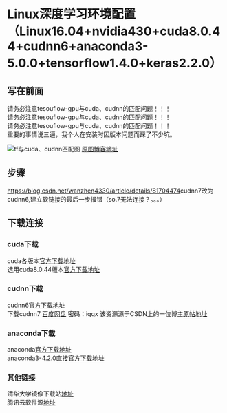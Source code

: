 # Linux深度学习环境配置（Linux16.04+nvidia430+cuda8.0.44+cudnn6+anaconda3-5.0.0+tensorflow1.4.0+keras2.2.0）



## 写在前面

请务必注意tesouflow-gpu与cuda、cudnn的匹配问题！！！  
请务必注意tesouflow-gpu与cuda、cudnn的匹配问题！！！  
请务必注意tesouflow-gpu与cuda、cudnn的匹配问题！！！  
重要的事情说三遍，我个人在安装时因版本问题而踩了不少坑。

![tf与cuda、cudnn匹配图](https://img-blog.csdnimg.cn/20190906111116792.png?x-oss-process=image/watermark,type_ZmFuZ3poZW5naGVpdGk,shadow_10,text_aHR0cHM6Ly9ibG9nLmNzZG4ubmV0L2xpdHRsZWhhZXM=,size_16,color_FFFFFF,t_70)
[原图博客地址](https://blog.csdn.net/littlehaes/article/details/100575694)  




## 步骤
<https://blog.csdn.net/wanzhen4330/article/details/81704474>cudnn7改为cudnn6,建立软链接的最后一步报错（so.7无法连接？。。。）

## 下载连接
### cuda下载
cuda各版本[官方下载地址](https://developer.nvidia.com/cuda-toolkit-archive)  
选用cuda8.0.44版本[官方下载地址](https://developer.nvidia.com/cuda-80-download-archive)  
### cudnn下载
cudnn6[官方下载地址](https://developer.nvidia.com/rdp/cudnn-archive)  
下载cudnn7 [百度网盘](https://pan.baidu.com/s/1ZjI3LDlLpRf_NSVsrj7WSw)  密码：iqqx  该资源源于CSDN上的一位博主[原帖地址](https://blog.csdn.net/qq_40605167/article/details/94772970)  
### anaconda下载
anaconda[官方下载地址](https://repo.anaconda.com/archive/)  
anaconda3-4.2.0[直接官方下载地址](https://repo.anaconda.com/archive/Anaconda3-4.2.0-Linux-x86_64.sh)  
### 其他链接
清华大学镜像下载站[地址](https://mirrors.tuna.tsinghua.edu.cn/)  
腾讯云软件源[地址](https://mirrors.cloud.tencent.com/)
